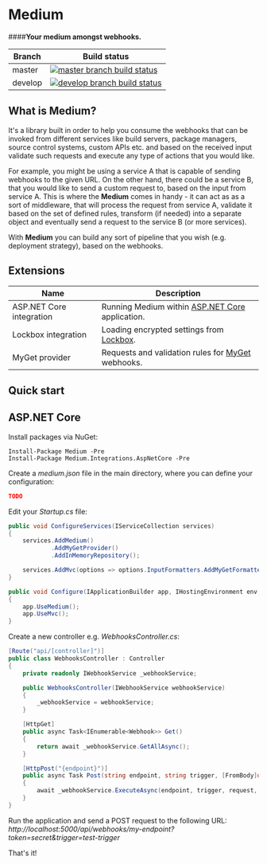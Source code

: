 # Medium

####**Your medium amongst webhooks.**

|Branch             |Build status                                                  
|-------------------|-----------------------------------------------------
|master             |[![master branch build status](https://api.travis-ci.org/noordwind/Medium.svg?branch=master)](https://travis-ci.org/noordwind/Medium)
|develop            |[![develop branch build status](https://api.travis-ci.org/noordwind/Medium.svg?branch=develop)](https://travis-ci.org/noordwind/Medium/branches)


**What is Medium?**
----------------

It's a library built in order to help you consume the webhooks that can be invoked from different services like build servers, package managers, source control systems, custom APIs etc. 
and based on the received input validate such requests and execute any type of actions that you would like.

For example, you might be using a service A that is capable of sending webhooks to the given URL. On the other hand, there could be a service B, that you would like to 
send a custom request to, based on the input from service A. This is where the **Medium** comes in handy - it can act as as a sort of middleware, that will process the 
request from service A, validate it based on the set of defined rules, transform (if needed) into a separate object and eventually send a request to the service B (or more services).

With **Medium** you can build any sort of pipeline that you wish (e.g. deployment strategy), based on the webhooks.


**Extensions**
----------------

|Name                      |Description   
|--------------------------|-----------------------------------------------------                                    
|ASP.NET Core integration  |Running Medium within [ASP.NET Core](https://www.asp.net/core) application.
|Lockbox integration       |Loading encrypted settings from [Lockbox](https://github.com/Lockbox-stack/Lockbox).
|MyGet provider            |Requests and validation rules for [MyGet](https://www.myget.org/) webhooks.


**Quick start**
----------------

**ASP.NET Core**
----------------

Install packages via NuGet:
```
Install-Package Medium -Pre
Install-Package Medium.Integrations.AspNetCore -Pre
```

Create a *medium.json* file in the main directory, where you can define your configuration:
```json
TODO
```

Edit your *Startup.cs* file:
```cs
public void ConfigureServices(IServiceCollection services)
{
    services.AddMedium()
            .AddMyGetProvider()
            .AddInMemoryRepository();

    services.AddMvc(options => options.InputFormatters.AddMyGetFormatter());
}

public void Configure(IApplicationBuilder app, IHostingEnvironment env, ILoggerFactory loggerFactory)
{
    app.UseMedium();
    app.UseMvc();
}
```

Create a new controller e.g. *WebhooksController.cs*:

```cs
[Route("api/[controller]")]
public class WebhooksController : Controller
{
    private readonly IWebhookService _webhookService;

    public WebhooksController(IWebhookService webhookService)
    {
        _webhookService = webhookService;
    }

    [HttpGet]
    public async Task<IEnumerable<Webhook>> Get()
    {
        return await _webhookService.GetAllAsync();
    }

    [HttpPost("{endpoint}")]
    public async Task Post(string endpoint, string trigger, [FromBody]object request, string token)
    {
        await _webhookService.ExecuteAsync(endpoint, trigger, request, token);
    }
}
```

Run the application and send a POST request to the following URL: *http://localhost:5000/api/webhooks/my-endpoint?token=secret&trigger=test-trigger*

That's it!


